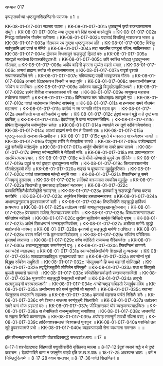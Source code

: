 अध्यायः 017

कृपकृतवर्मभ्यां धृष्टद्युम्नशिखण्डिनोः पराजयः ॥ 1 ॥

KK-08-01-017-001	सञ्जय उवाच ।
KK-08-01-017-001a	धृष्टद्युम्नं कृपो राजन्वारयामास संयुगे ।
KK-08-01-017-001c	यथा दृष्ट्वा वने सिंहं शरभो वारयेद्युधि ॥
KK-08-01-017-002a	निरुद्धः पार्षतस्तेन गौतमेन बलीयसा ।
KK-08-01-017-002c	पदात्पदं विचलितुं नाशकत्तत्र भारत ॥
KK-08-01-017-003a	गौतमस्य रथं दृष्ट्वा धृष्टद्युम्नरथं प्रति ।
KK-08-01-017-003c	वित्रेसुः सर्वभूतानि क्षयं प्राप्तं च मेनिरे ॥
KK-08-01-017-004a	तदा जल्पन्ति पाण्डूनां रथिनः सादिनस्तथा ।
KK-08-01-017-004c	द्रोणस्य निधनान्नूनं सङ्क्रुद्धो द्विपदां वरः ॥
KK-08-01-017-005a	शारद्वतो महातेजा दिव्यास्त्रविदुदारधीः ।
KK-08-01-017-005c	अपि स्वस्ति भवेदद्य धृष्टद्युम्नस्य गौतमात् ॥
KK-08-01-017-006a	अपीयं वाहिनी कृत्स्ना मुच्येत महतो भयात् ।
KK-08-01-017-006c	अप्ययं ब्राह्मणः सर्वान्न नो हन्यात्समागतान् ॥
KK-08-01-017-007a	यादृशं दृश्यते रूपमन्तकप्रतिमं रणे ।
KK-08-01-017-007c	गमिष्यत्यद्य पदवीं भारद्वाजस्य गौतमः ॥
KK-08-01-017-008a	आचार्यः क्षिप्रहस्तश्च विजयी च सदा युधि ।
KK-08-01-017-008c	अस्त्रवान्वीर्यसम्पन्नः क्रोधेन च समन्वितः ॥
KK-08-01-017-009a	पार्षतश्च महायुद्धे विमुखोऽद्याभिलक्ष्यते ।
KK-08-01-017-009c	इत्येवं विविधा वाचस्तावकानां परैः सह ।
KK-08-01-017-009e	व्यश्रूयन्त महाराज तयोस्तत्र समागमे ॥
KK-08-01-017-010a	विनिःश्वस्य ततः क्रोधात्कृपः शारद्वतो नृप ।
KK-08-01-017-010c	पार्षतं चार्दयामास निश्चेष्टं सर्वमर्मसु ॥
KK-08-01-017-011a	स हन्यमानः समरे गौतमेन महात्मना ।
KK-08-01-017-011c	कर्तव्यं न स्म जानाति मोहेन महता वृतः ॥
KK-08-01-017-012a	तमब्रवीत्ततो यन्ता कञ्चित्क्षेमं तु पार्षत ।
KK-08-01-017-012c	ईदृशं व्यसनं युद्धे न ते दृष्टं मया क्वचित् ॥
KK-08-01-017-013a	दैवयोगात्तु ते बाणा नापतन्मर्मभेदिनः ।
KK-08-01-017-013c	प्रेषिता द्विजमुख्येन मर्माण्युद्दिश्य सर्वतः ॥
KK-08-01-017-014a	व्यावर्तये रथं तूर्णं नदीवेगमिवार्णवात् ।
KK-08-01-017-014c	अवध्यं ब्राह्मणं मन्ये येन ते विक्रमो हतः ॥
KK-08-01-017-015a	धृष्टद्युम्नस्ततो राजञ्शनकैरब्रवीद्वचः ।
KK-08-01-017-015c	मुह्यते मे मनस्तात गात्रस्वेदश्च जायते ॥
KK-08-01-017-016a	वेपथुश्च शरीरे मे रोमहर्षश्च सारथे ।
KK-08-01-017-016c	वर्जयन्ब्राह्मणं युद्धे शनैर्याहि यतोऽर्जुनः ॥
KK-08-01-017-017a	अर्जुनं भीमसेनं वा समरे प्राप्य सारथे ।
KK-08-01-017-017c	क्षेममद्य भवेन्मह्यमिति मे नैष्ठिकी मतिः ॥
KK-08-01-017-018a	ततः प्रायान्महाराज सारथिस्त्वरयन्हयान् ।
KK-08-01-017-018c	यतो भीमो महेष्वासो युयुधे तव सैनिकैः ॥
KK-08-01-017-019a	प्रद्रुतं च रथं दृष्ट्वा धृष्टद्युम्नस्य मारिष ।
KK-08-01-017-019c	किरञ्शरशतान्येव गौतमोऽनुययौ तदा ॥
KK-08-01-017-020a	शङ्खं च पूरयामास मुहुर्मुहुररिन्दमः ।
KK-08-01-017-020c	पार्षतं त्रासयामास महेन्द्रो नमुचिं यथा ॥
KK-08-01-017-021a	शिखण्डिनं तु समरे भीष्ममृत्युं दुरासदम् ।
KK-08-01-017-021c	हार्दिक्यो वारयामास स्मयन्निव मुहुर्मुहुः ॥
KK-08-01-017-022a	शिखण्डी तु समासाद्य हृदिकानां महारथम् ।
KK-08-01-017-022c	पञ्चभिर्निशितैर्भल्लैर्जत्रुदेशे समाहनत् ॥
KK-08-01-017-023a	कृतवर्मा तु सङ्क्रद्धो भित्त्वा षष्ट्या पतत्रिभिः ।
KK-08-01-017-023c	धनुरेकेन चिच्छेद हसन्राजन्महारथः ॥
KK-08-01-017-024a	अथान्यद्धनुरादाय द्रुपदस्यात्मजो बली ।
KK-08-01-017-024c	तिष्ठतिष्ठेति सङ्क्रुद्धो हार्दिक्यं प्रत्यभाषत ॥
KK-08-01-017-025a	ततोऽस्य नवतिं बाणान्रुक्मपुङ्खान्सुतेजनान् ।
KK-08-01-017-025c	प्रेषयामास राजेन्द्र तेऽस्याभ्रश्यन्त वर्मणः ॥
KK-08-01-017-026a	वितथांस्तान्समालक्ष्य पतितांश्च महीतले ।
KK-08-01-017-026c	क्षुरप्रेण सुतीक्ष्णेन कार्मुकं चिच्छिदे भृशम् ॥
KK-08-01-017-027a	अथैनं छिन्नधन्वानं भग्नशृङ्गमिवर्षभम् ।
KK-08-01-017-027c	अशीत्या मार्गणैः क्रुद्धो बाह्वोरुरसि चार्पयत् ॥
KK-08-01-017-028a	कृतवर्मा तु सङ्क्रुद्धो मार्गणैः क्षतविक्षतः ।
KK-08-01-017-028c	ववाम रुधिरं गात्रैः कुम्भवक्रादिवोदकम् ॥
KK-08-01-017-029a	रुधिरेण परिक्लिन्नः कृतवर्मा त्वराजत ।
KK-08-01-017-029c	वर्षेण क्लेदितो राजन्यथा गैरिकपर्वतः ॥
KK-08-01-017-030a	अथान्यद्धनुरादाय समार्गणगुणं प्रभुः ।
KK-08-01-017-030c	शिखण्डिनं बाणगणैः स्कन्धदेशे व्यताडयत् ॥
KK-08-01-017-031a	स्कन्धदेशस्थितैर्बाणैः शिखण्डी तु व्यराजत ।
KK-08-01-017-031c	शाखाप्रशाखाविपुलः सुमहान्पादपो यथा ॥
KK-08-01-017-032a	तावन्योन्यं भृशं विद्ध्वा रुधिरेण समुक्षितौ ।
KK-08-01-017-032c	`पोप्लूयमानौ हि यथा महान्तौ शोणितह्रदे ।
KK-08-01-017-032e	तद्वद्विरेजतुर्वीरौ शोणितेन परिप्लुतौ ॥
KK-08-01-017-033a	यथा च किंशुकौ फुल्लौ पुष्पमासे समागते ।
KK-08-01-017-033c	रुधिरोक्षितसर्वाङ्गौ रक्तचन्दनरूषितौ ।
KK-08-01-017-033e	भुजगाविव सङ्क्रुद्धौ रेजतुस्तौ नरोत्तमौ ॥
KK-08-01-017-034a	तावुभौ शरवनुन्नाङ्गौ परस्परशरक्षतौ' ।
KK-08-01-017-034c	अन्योन्यशृङ्गाभिहतौ रेजतुर्वृषभाविव ॥
KK-08-01-017-035a	अन्योन्यस्य वधे यत्नं कुर्वाणौ तौ महारथौ ।
KK-08-01-017-035c	रथाभ्यां चेरतुस्तत्र मण्डलानि सहस्रशः ॥
KK-08-01-017-036a	कृतवर्मा महाराज पार्षतं निशितैः शरैः ।
KK-08-01-017-036c	रणे विव्याध सप्तत्या स्वर्णपुङ्गैः शिलाशितैः ॥
KK-08-01-017-037a	ततोऽस्य समरे बाणं भोजः प्रहरतां वरः ।
KK-08-01-017-037c	जीवितान्तकरं घोरं व्यसृजत्त्वरयाऽन्वितः ॥
KK-08-01-017-038a	स तेनाभिहतो राजन्मूर्च्छामाशु समाविशत् ।
KK-08-01-017-038c	ध्वजयष्टिं च सहसा शिश्रिये कश्मलावृतः ॥
KK-08-01-017-039a	अपोवाह रणात्तूर्णं सारथी रथिनां वरम् ।
KK-08-01-017-039c	हार्दिक्यशरसन्तप्तं निःश्वसन्तं पुनःपुनः ॥
KK-08-01-017-040a	पराजिते ततः शूरे द्रुपदस्यात्मजे प्रभो ।
KK-08-01-017-040c	व्यद्रवत्पाण्डवी सेना व्यधमाना समन्ततः ॥ ॥

इति श्रीमन्महाभारते कर्णपर्वणि षोडशदिवसयुद्धे सप्तदशोऽध्यायः ॥ 17 ॥

8-17-1 शरभोऽष्टपादः सिंहघाती पशुपक्षिशरीरो नृसिंहवत् व्यात्मा ॥ 8-17-12 ईदृशं व्यसनं यद्धे न मे दृष्टं कदाचन । दैवयोगादिमे बाणा न जघ्नुर्मम चाहवे इति क.ख.ट.पाठः ॥ 18-17-25 अभ्रश्यन्त भ्रष्टाः । वर्म न चिच्छिदुरित्यर्थः ॥ 8-17-28 ववाम वान्तवान् ॥ 8-17-36 पार्षतं शिखण्डिनं ॥
